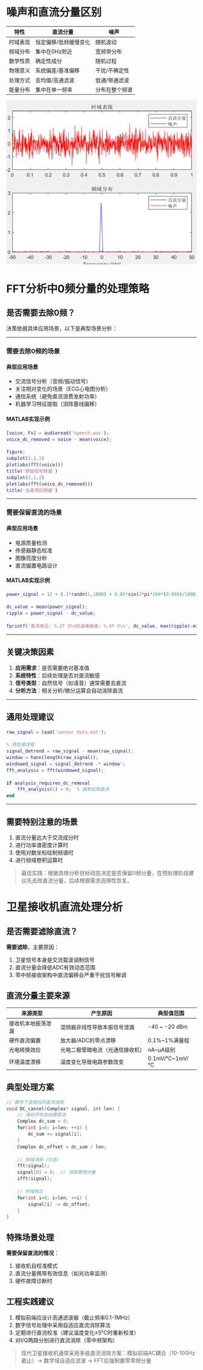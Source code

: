 # 噪声和直流分量区别
| 特性 | 直流分量 | 噪声 | 
|--------------|----------------|------------| 
| 时域表现 | 恒定偏移/低频缓慢变化 | 随机波动 | 
| 频域分布 | 集中在0Hz附近 | 宽频带分布 | 
| 数学性质 | 确定性成分 | 随机过程 | 
| 物理意义 | 系统偏差/基准偏移 | 干扰/不确定性 | 
| 处理方式 | 去均值/高通滤波 | 低通/带通滤波 |
| 能量分布 | 集中在单一频率 | 分布在整个频谱 |

![alt text](image.png)

# FFT分析中0频分量的处理策略

## 是否需要去除0频？
决策依据具体应用场景，以下是典型场景分析：

---

### 需要去除0频的场景
#### 典型应用场景
- 交流信号分析（音频/振动信号）
- 关注相对变化的场景（ECG心电图分析）
- 通信系统（避免直流浪费发射功率）
- 机器学习特征提取（消除基线偏移）

#### MATLAB实现示例
```matlab remove_dc.m
[voice, Fs] = audioread('speech.wav');
voice_dc_removed = voice - mean(voice);

figure;
subplot(2,1,1)
plot(abs(fft(voice)))
title('原始信号频谱')
subplot(2,1,2)
plot(abs(fft(voice_dc_removed)))
title('去直流后频谱')
```

---

### 需要保留直流的场景
#### 典型应用场景
- 电源质量检测
- 传感器静态校准
- 图像亮度分析
- 直流偏置电路设计

#### MATLAB实现示例
```matlab keep_dc.m
power_signal = 12 + 0.1*randn(1,1000) + 0.05*sin(2*pi*100*(0:999)/1000);

dc_value = mean(power_signal);
ripple = power_signal - dc_value;

fprintf('直流电压: %.2f V\n纹波峰峰值: %.4f V\n', dc_value, max(ripple)-min(ripple));
```

---

## 关键决策因素
1. **应用需求**：是否需要绝对基准值
2. **系统特性**：后续处理是否对直流敏感
3. **信号类型**：自然信号（如语音）通常需要去直流
4. **分析方法**：相关分析/微分运算会自动消除直流

---

## 通用处理建议
```matlab preprocessing.m
raw_signal = load('sensor_data.mat');

% 预处理流程
signal_detrend = raw_signal - mean(raw_signal);
window = hann(length(raw_signal));
windowed_signal = signal_detrend .* window';
fft_analysis = fft(windowed_signal);

if analysis_requires_dc_removal
    fft_analysis(1) = 0;  % 强制去除直流
end
```

---

## 需要特别注意的场景
1. 直流分量远大于交流成分时
2. 进行功率谱密度计算时
3. 使用对数坐标绘制频谱时
4. 进行频域卷积运算时

> 最佳实践：根据具体分析目标动态决定是否保留0频分量，在预处理阶段建议先去除直流分量，后续根据需求选择性恢复。

# 卫星接收机直流处理分析

## 是否需要滤除直流？
**需要滤除**，主要原因：
1. 卫星信号本身是交流载波调制信号
2. 直流分量会降低ADC有效动态范围
3. 零中频接收架构中直流偏移会严重干扰信号解调

## 直流分量主要来源
| 来源类型        | 产生原因                          | 典型值范围      |
|-----------------|-----------------------------------|-----------------|
| 接收机本地振荡泄漏 | 混频器非线性导致本振信号泄漏      | -40 ~ -20 dBm  |
| 硬件直流偏置     | 放大器/ADC的零点漂移              | 0.1%~1%满量程  |
| 光电转换效应     | 光电二极管暗电流（光通信接收机）  | nA~μA级别      |
| 环境温度漂移     | 温度变化导致电路参数改变          | 0.1mV/℃~1mV/℃ |

## 典型处理方案
```c++ receiver_processing.cpp
// 数字下变频后的直流消除
void DC_cancel(Complex* signal, int len) {
    // 滑动平均法估算直流
    Complex dc_sum = 0;
    for(int i=0; i<len; ++i) {
        dc_sum += signal[i];
    }
    Complex dc_offset = dc_sum / len;
    
    // 频域消除（可选）
    fft(signal);
    signal[0] = 0;  // 消除零频分量
    ifft(signal);
    
    // 时域校正
    for(int i=0; i<len; ++i) {
        signal[i] -= dc_offset;
    }
}
```

## 特殊场景处理
**需要保留直流的情况**：
1. 接收机自校准模式
2. 直流分量携带有效信息（如光功率监测）
3. 硬件故障诊断时

## 工程实践建议
1. 模拟前端应设计高通滤波器（截止频率0.1-1MHz）
2. 数字信号处理中采用自适应直流消除算法
3. 定期进行直流校准（建议温度变化±5℃时重新校准）
4. 对I/Q两路分别进行直流消除（零中频架构）

> 现代卫星接收机通常采用多级直流消除方案：模拟前端AC耦合（10-100Hz截止）→ 数字域自适应滤波 → FFT后强制置零零频分量